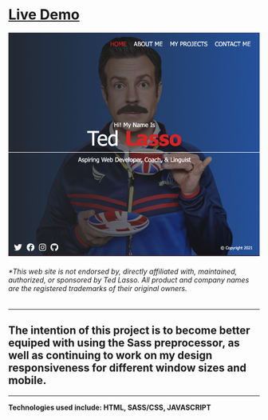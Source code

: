 # [Live Demo](https://austinschroeder.github.io/sass-learn/)

![](lasso.png)

###### *This web site is not endorsed by, directly affiliated with, maintained, authorized, or sponsored by Ted Lasso. All product and company names are the registered trademarks of their original owners.

---

## The intention of this project is to become better equiped with using the Sass preprocessor, as well as continuing to work on my design responsiveness for different window sizes and mobile.

---

**Technologies used include: HTML, SASS/CSS, JAVASCRIPT**